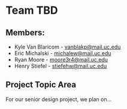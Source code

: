 # Team TBD

## Members:

- Kyle Van Blaricom - vanblakp@mail.uc.edu
- Eric Michalski - michalew@mail.uc.edu
- Ryan Moore - moore3r4@mail.uc.edu
- Henry Stiefel - stiefehw@mail.uc.edu

## Project Topic Area
For our senior design project, we plan on...
